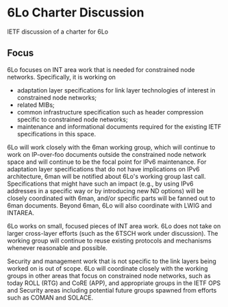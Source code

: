 6Lo Charter Discussion
======================

IETF discussion of a charter for 6Lo

Focus
-----

6Lo focuses on INT area work that is needed for constrained node networks.
Specifically, it is working on

- adaptation layer specifications for link layer technologies of
   interest in constrained node networks;
- related MIBs;
- common infrastructure specification such as header compression
   specific to constrained node networks;
- maintenance and informational documents required for the existing
   IETF specifications in this space.

6Lo will work closely with the 6man working group, which will continue
to work on IP-over-foo documents outside the constrained node network
space and will continue to be the focal point for IPv6 maintenance.
For adaptation layer specifications that do not have implications on
IPv6 architecture, 6man will be notified about 6Lo's working group
last call.
Specifications that might have such an impact (e.g., by using IPv6
addresses in a specific way or by introducing new ND options) will be
closely coordinated with 6man, and/or specific parts will be fanned
out to 6man documents.
Beyond 6man, 6Lo will also coordinate with LWIG and INTAREA.

6Lo works on small, focused pieces of INT area work.  6Lo does not
take on larger cross-layer efforts (such as the 6TSCH work under
discussion).  The working group will continue to reuse existing
protocols and mechanisms whenever reasonable and possible.

Security and management work that is not specific to the link layers
being worked on is out of scope.
6Lo will coordinate closely with the working groups in other areas
that focus on constrained node networks, such as today ROLL (RTG) and
CoRE (APP), and appropriate groups in the IETF OPS and Security areas
including potential future groups spawned from efforts such as COMAN
and SOLACE.
